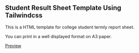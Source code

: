## Student Result Sheet Template Using Tailwindcss

This is a HTML template for college student termly report sheet.

You can print in a well displayed format on A3 paper.

[Preview]() 